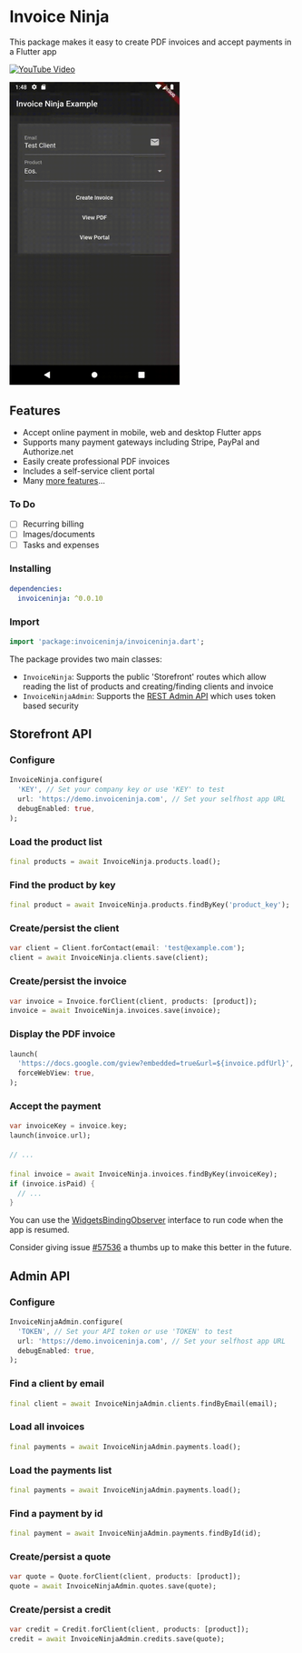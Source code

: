 # Invoice Ninja 

This package makes it easy to create PDF invoices and accept payments in a Flutter app   

[![YouTube Video](https://img.youtube.com/vi/iefk6TOU-Ts/0.jpg)](https://www.youtube.com/watch?v=iefk6TOU-Ts)
  
<p>
    <img src="https://raw.githubusercontent.com/invoiceninja/flutter-package/master/assets/sample.gif" alt="Sample" width="300"/>
</p>  

## Features
* Accept online payment in mobile, web and desktop Flutter apps
* Supports many payment gateways including Stripe, PayPal and Authorize.net 
* Easily create professional PDF invoices 
* Includes a self-service client portal
* Many [more features](https://www.invoiceninja.com/invoicing-payment-features/)... 

### To Do

- [ ] Recurring billing
- [ ] Images/documents
- [ ] Tasks and expenses  

### Installing

```yaml
dependencies:
  invoiceninja: ^0.0.10
```

### Import

```dart
import 'package:invoiceninja/invoiceninja.dart';
```

The package provides two main classes:
* `InvoiceNinja`: Supports the public 'Storefront' routes which allow reading the list of products and creating/finding clients and invoice 
* `InvoiceNinjaAdmin`: Supports the [REST Admin API](https://api-docs.invoicing.co) which uses token based security 

## Storefront API

### Configure

```dart
InvoiceNinja.configure(
  'KEY', // Set your company key or use 'KEY' to test
  url: 'https://demo.invoiceninja.com', // Set your selfhost app URL
  debugEnabled: true,
);
```

### Load the product list

```dart
final products = await InvoiceNinja.products.load();
```

### Find the product by key

```dart
final product = await InvoiceNinja.products.findByKey('product_key');
```

### Create/persist the client

```dart
var client = Client.forContact(email: 'test@example.com');
client = await InvoiceNinja.clients.save(client);
```

### Create/persist the invoice

```dart
var invoice = Invoice.forClient(client, products: [product]);
invoice = await InvoiceNinja.invoices.save(invoice);
```

### Display the PDF invoice
```dart
launch(
  'https://docs.google.com/gview?embedded=true&url=${invoice.pdfUrl}',
  forceWebView: true,
);
```

### Accept the payment 

```dart
var invoiceKey = invoice.key;
launch(invoice.url);

// ...

final invoice = await InvoiceNinja.invoices.findByKey(invoiceKey);
if (invoice.isPaid) {
  // ...
}
```

You can use the [WidgetsBindingObserver](https://api.flutter.dev/flutter/widgets/WidgetsBindingObserver-class.html) interface to run code when the app is resumed. 

Consider giving issue [#57536](https://github.com/flutter/flutter/issues/57536) a thumbs up to make this better in the future.

## Admin API

### Configure

```dart
InvoiceNinjaAdmin.configure(
  'TOKEN', // Set your API token or use 'TOKEN' to test
  url: 'https://demo.invoiceninja.com', // Set your selfhost app URL
  debugEnabled: true,
);
``` 

### Find a client by email

```dart
final client = await InvoiceNinjaAdmin.clients.findByEmail(email);
``` 

### Load all invoices

```dart
final payments = await InvoiceNinjaAdmin.payments.load();
``` 

### Load the payments list

```dart
final payments = await InvoiceNinjaAdmin.payments.load();
``` 

### Find a payment by id

```dart
final payment = await InvoiceNinjaAdmin.payments.findById(id);
``` 

### Create/persist a quote

```dart
var quote = Quote.forClient(client, products: [product]);
quote = await InvoiceNinjaAdmin.quotes.save(quote);
``` 

### Create/persist a credit

```dart
var credit = Credit.forClient(client, products: [product]);
credit = await InvoiceNinjaAdmin.credits.save(quote);
```
